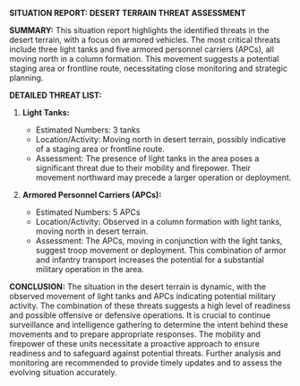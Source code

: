 **SITUATION REPORT: DESERT TERRAIN THREAT ASSESSMENT**

**SUMMARY:**
This situation report highlights the identified threats in the desert terrain, with a focus on armored vehicles. The most critical threats include three light tanks and five armored personnel carriers (APCs), all moving north in a column formation. This movement suggests a potential staging area or frontline route, necessitating close monitoring and strategic planning.

**DETAILED THREAT LIST:**

1. **Light Tanks:**
   - Estimated Numbers: 3 tanks
   - Location/Activity: Moving north in desert terrain, possibly indicative of a staging area or frontline route.
   - Assessment: The presence of light tanks in the area poses a significant threat due to their mobility and firepower. Their movement northward may precede a larger operation or deployment.

2. **Armored Personnel Carriers (APCs):**
   - Estimated Numbers: 5 APCs
   - Location/Activity: Observed in a column formation with light tanks, moving north in desert terrain.
   - Assessment: The APCs, moving in conjunction with the light tanks, suggest troop movement or deployment. This combination of armor and infantry transport increases the potential for a substantial military operation in the area.

**CONCLUSION:**
The situation in the desert terrain is dynamic, with the observed movement of light tanks and APCs indicating potential military activity. The combination of these threats suggests a high level of readiness and possible offensive or defensive operations. It is crucial to continue surveillance and intelligence gathering to determine the intent behind these movements and to prepare appropriate responses. The mobility and firepower of these units necessitate a proactive approach to ensure readiness and to safeguard against potential threats. Further analysis and monitoring are recommended to provide timely updates and to assess the evolving situation accurately.